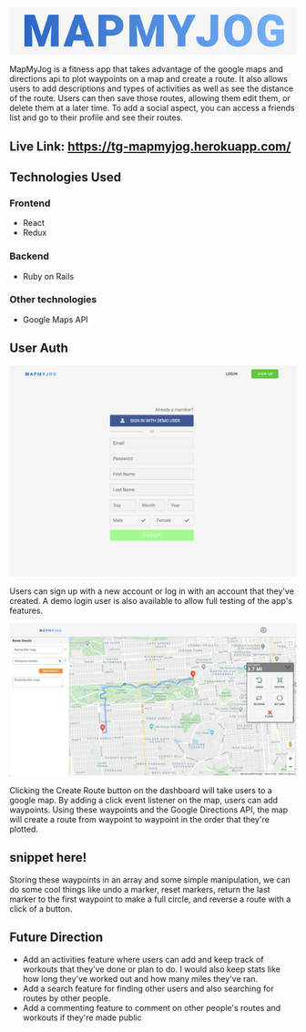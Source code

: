 <p align="center"><img width="" height="" src="https://raw.githubusercontent.com/thomaslgrega/MapMyJog/master/app/assets/images/github_photos/mapmyjog_logo.png"></p>

MapMyJog is a fitness app that takes advantage of the google maps and directions api to plot waypoints on a map and create a route. It also allows users to add descriptions and types of activities as well as see the distance of the route. Users can then save those routes, allowing them edit them, or delete them at a later time. To add a social aspect, you can access a friends list and go to their profile and see their routes.

## Live Link: https://tg-mapmyjog.herokuapp.com/

## Technologies Used
### Frontend
* React
* Redux

### Backend
* Ruby on Rails

### Other technologies
* Google Maps API

## User Auth

<p align="left"><img width="" height="" src="https://raw.githubusercontent.com/thomaslgrega/MapMyJog/master/app/assets/images/github_photos/user_auth.png"></p>

Users can sign up with a new account or log in with an account that they've created. A demo login user is also available to allow full testing of the app's features.

<p align="left"><img width="" height="" src="https://raw.githubusercontent.com/thomaslgrega/MapMyJog/master/app/assets/images/github_photos/maps.png"></p>

Clicking the Create Route button on the dashboard will take users to a google map. By adding a click event listener on the map, users can add waypoints. Using these waypoints and the Google Directions API, the map will create a route from waypoint to waypoint in the order that they're plotted. 

## snippet here!

Storing these waypoints in an array and some simple manipulation, we can do some cool things like undo a marker, reset markers, return the last marker to the first waypoint to make a full circle, and reverse a route with a click of a button. 

## Future Direction

- Add an activities feature where users can add and keep track of workouts that they've done or plan to do. I would also keep stats like how long they've worked out and how many miles they've ran.
- Add a search feature for finding other users and also searching for routes by other people.
- Add a commenting feature to comment on other people's routes and workouts if they're made public
